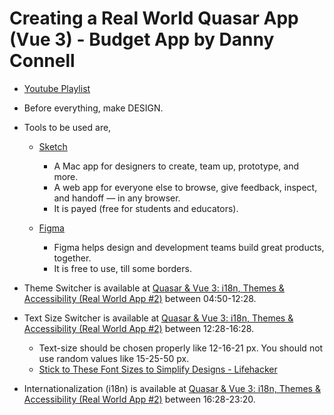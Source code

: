# Creating a Real World Quasar App (Vue 3) - Budget App by Danny Connell

- [Youtube Playlist](https://www.youtube.com/playlist?list=PLAiDzIdBfy8gRLnMGvfm6NWHHKwFOzmrV)

- Before everything, make DESIGN.
- Tools to be used are,
  - [Sketch](https://www.sketch.com/pricing/)
    - A Mac app for designers to create, team up, prototype, and more.
    - A web app for everyone else to browse, give feedback, inspect, and handoff — in any browser.
    - It is payed (free for students and educators).

  - [Figma](https://www.figma.com/)
    - Figma helps design and development teams build great products, together.
    - It is free to use, till some borders.

- Theme Switcher is available at [Quasar & Vue 3: i18n, Themes & Accessibility (Real World App #2)](https://www.youtube.com/watch?v=yUUdhCpOCFY&list=PLAiDzIdBfy8gRLnMGvfm6NWHHKwFOzmrV&index=3) between 04:50-12:28.

- Text Size Switcher is available at [Quasar & Vue 3: i18n, Themes & Accessibility (Real World App #2)](https://www.youtube.com/watch?v=yUUdhCpOCFY&list=PLAiDzIdBfy8gRLnMGvfm6NWHHKwFOzmrV&index=3) between 12:28-16:28.
  - Text-size should be chosen properly like 12-16-21 px. You should not use random values like 15-25-50 px.
  - [Stick to These Font Sizes to Simplify Designs - Lifehacker](https://lifehacker.com/stick-to-these-font-sizes-to-simplify-designs-and-more-1531615325)

- Internationalization (i18n) is available at [Quasar & Vue 3: i18n, Themes & Accessibility (Real World App #2)](https://www.youtube.com/watch?v=yUUdhCpOCFY&list=PLAiDzIdBfy8gRLnMGvfm6NWHHKwFOzmrV&index=3) between 16:28-23:20.
